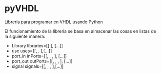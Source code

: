 # pyVHDL
 Librería para programar en VHDL usando Python

El funcionamiento de la libreria se basa en almacenar las cosas en listas de la siguiente manera:
 - Library
 libraries=[[<libreria> ], [...]]
 - use
 uses=[[<nombre>, <tipo>, <cantidad>],[...]]
 - port_in
 inPorts=[[<nombre>, <tipo>, <MSB>, <LSB>], [...]]
- port_out
outPorts=[[<nombre>, <tipo>, <MSB>, <LSB>], [...]]
- signal
signals=[[<nombre>, <tipo>, <MSB>, <LSB>],[...]]
